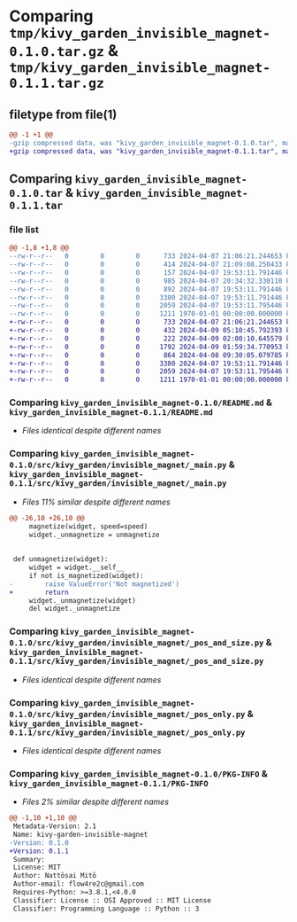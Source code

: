 # Comparing `tmp/kivy_garden_invisible_magnet-0.1.0.tar.gz` & `tmp/kivy_garden_invisible_magnet-0.1.1.tar.gz`

## filetype from file(1)

```diff
@@ -1 +1 @@
-gzip compressed data, was "kivy_garden_invisible_magnet-0.1.0.tar", max compression
+gzip compressed data, was "kivy_garden_invisible_magnet-0.1.1.tar", max compression
```

## Comparing `kivy_garden_invisible_magnet-0.1.0.tar` & `kivy_garden_invisible_magnet-0.1.1.tar`

### file list

```diff
@@ -1,8 +1,8 @@
--rw-r--r--   0        0        0      733 2024-04-07 21:06:21.244653 kivy_garden_invisible_magnet-0.1.0/README.md
--rw-r--r--   0        0        0      414 2024-04-07 21:09:08.250433 kivy_garden_invisible_magnet-0.1.0/pyproject.toml
--rw-r--r--   0        0        0      157 2024-04-07 19:53:11.791446 kivy_garden_invisible_magnet-0.1.0/src/kivy_garden/invisible_magnet/__init__.py
--rw-r--r--   0        0        0      985 2024-04-07 20:34:32.330110 kivy_garden_invisible_magnet-0.1.0/src/kivy_garden/invisible_magnet/_install.py
--rw-r--r--   0        0        0      892 2024-04-07 19:53:11.791446 kivy_garden_invisible_magnet-0.1.0/src/kivy_garden/invisible_magnet/_main.py
--rw-r--r--   0        0        0     3380 2024-04-07 19:53:11.791446 kivy_garden_invisible_magnet-0.1.0/src/kivy_garden/invisible_magnet/_pos_and_size.py
--rw-r--r--   0        0        0     2059 2024-04-07 19:53:11.795446 kivy_garden_invisible_magnet-0.1.0/src/kivy_garden/invisible_magnet/_pos_only.py
--rw-r--r--   0        0        0     1211 1970-01-01 00:00:00.000000 kivy_garden_invisible_magnet-0.1.0/PKG-INFO
+-rw-r--r--   0        0        0      733 2024-04-07 21:06:21.244653 kivy_garden_invisible_magnet-0.1.1/README.md
+-rw-r--r--   0        0        0      432 2024-04-09 05:10:45.792393 kivy_garden_invisible_magnet-0.1.1/pyproject.toml
+-rw-r--r--   0        0        0      222 2024-04-09 02:00:10.645579 kivy_garden_invisible_magnet-0.1.1/src/kivy_garden/invisible_magnet/__init__.py
+-rw-r--r--   0        0        0     1792 2024-04-09 01:59:34.770953 kivy_garden_invisible_magnet-0.1.1/src/kivy_garden/invisible_magnet/_install.py
+-rw-r--r--   0        0        0      864 2024-04-08 09:30:05.079785 kivy_garden_invisible_magnet-0.1.1/src/kivy_garden/invisible_magnet/_main.py
+-rw-r--r--   0        0        0     3380 2024-04-07 19:53:11.791446 kivy_garden_invisible_magnet-0.1.1/src/kivy_garden/invisible_magnet/_pos_and_size.py
+-rw-r--r--   0        0        0     2059 2024-04-07 19:53:11.795446 kivy_garden_invisible_magnet-0.1.1/src/kivy_garden/invisible_magnet/_pos_only.py
+-rw-r--r--   0        0        0     1211 1970-01-01 00:00:00.000000 kivy_garden_invisible_magnet-0.1.1/PKG-INFO
```

### Comparing `kivy_garden_invisible_magnet-0.1.0/README.md` & `kivy_garden_invisible_magnet-0.1.1/README.md`

 * *Files identical despite different names*

### Comparing `kivy_garden_invisible_magnet-0.1.0/src/kivy_garden/invisible_magnet/_main.py` & `kivy_garden_invisible_magnet-0.1.1/src/kivy_garden/invisible_magnet/_main.py`

 * *Files 11% similar despite different names*

```diff
@@ -26,10 +26,10 @@
     magnetize(widget, speed=speed)
     widget._unmagnetize = unmagnetize
 
 
 def unmagnetize(widget):
     widget = widget.__self__
     if not is_magnetized(widget):
-        raise ValueError('Not magnetized')
+        return
     widget._unmagnetize(widget)
     del widget._unmagnetize
```

### Comparing `kivy_garden_invisible_magnet-0.1.0/src/kivy_garden/invisible_magnet/_pos_and_size.py` & `kivy_garden_invisible_magnet-0.1.1/src/kivy_garden/invisible_magnet/_pos_and_size.py`

 * *Files identical despite different names*

### Comparing `kivy_garden_invisible_magnet-0.1.0/src/kivy_garden/invisible_magnet/_pos_only.py` & `kivy_garden_invisible_magnet-0.1.1/src/kivy_garden/invisible_magnet/_pos_only.py`

 * *Files identical despite different names*

### Comparing `kivy_garden_invisible_magnet-0.1.0/PKG-INFO` & `kivy_garden_invisible_magnet-0.1.1/PKG-INFO`

 * *Files 2% similar despite different names*

```diff
@@ -1,10 +1,10 @@
 Metadata-Version: 2.1
 Name: kivy-garden-invisible-magnet
-Version: 0.1.0
+Version: 0.1.1
 Summary: 
 License: MIT
 Author: Nattōsai Mitō
 Author-email: flow4re2c@gmail.com
 Requires-Python: >=3.8.1,<4.0.0
 Classifier: License :: OSI Approved :: MIT License
 Classifier: Programming Language :: Python :: 3
```

